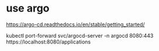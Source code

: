 # use argo

https://argo-cd.readthedocs.io/en/stable/getting_started/

kubectl port-forward svc/argocd-server -n argocd 8080:443
https://localhost:8080/applications